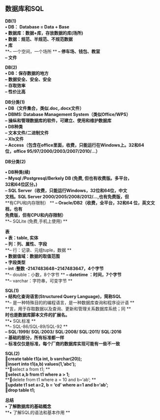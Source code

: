## **数据库和SQL**

**DB(1)**  
**• DB： Database = Data + Base**  
**• 数据库：数据+库，存放数据的库(场所)**  
**• 数据：规范、半规范、不规范数据**  
**• 库**  
**– 一个空间，一个场所 ** 
**– 停车场、钱包、教室**  
**– 文件**  

**DB(2)**  
**• DB：保存数据的地方**  
**– 数据安全、安全、安全**  
**– 存取效率**  
**– 性价比高**  

**DB分类(1)**  
**• DB（文件集合，类似.doc,.docx文件）**  
**• DBMS: Database Management System（类似Office/WPS）**  
**– 操纵和管理数据库的软件，可建立、使用和维护数据库**  
**• DB种类**  
**– 文本文件/二进制文件**  
**– Xls文件**  
**– Access（包含在office里面，收费，只能运行在Windows上。32和64**  
**位，office 95/97/2000/2003/2007/2010/…）**  



**DB分类(2)**    

**• DB种类(续)**  
**– Mysql /Postgresql/Berkely DB (免费, 但也有收费版。多平台，**  
**32和64位区分。)**  
**– SQL Server（收费，只能运行Windows，32位和64位，中文**  
**文档。SQL Server 2000/2005/2008/2012/…,也有免费版，但**  
**有CPU和内存限制） ** 
**– Oracle/DB2（收费，全平台，32和64 位，英文文档，也有**  
**免费版，但有CPU和内存限制）**  
**– SQLite (免费,手机上使用) ** 

**表**  
**• 表：table, 实体**  
**– 列：列、属性、字段**  
**– 行：记录、元组tuple，数据 **   
**• 数据值域：数据的取值范围**  
**• 字段类型**  
**– int :整数 -2147483648~2147483647，4个字节**  
**– double：小数，8个字节 ** 
**– datetime ：时间，7个字节**  
**– varchar：字符串，可变字节 ** 

**SQL(1)**  
**• 结构化查询语言(Structured Query Language)，简称SQL**  
**– 是一种特殊目的的编程语言，是一种数据库查询和程序设计语 **   
**言，用于存取数据以及查询、更新和管理关系数据库系统；同 **   
**时也是数据库脚本文件的扩展名。**  
**• SQL标准 **  
**– SQL-86/SQL-89/SQL-92 **  
**– SQL:1999/ SQL:2003/ SQL:2008/ SQL:2011/ SQL:2016**  
**– 基础的部分，所有标准都一样**  
**– 标准仅仅是标准，每个厂商的数据库实现可能有一些不一致**   

**SQL(2)**  
**create table t1(a int, b varchar(20));**  
**insert into t1(a,b) values(1,’abc’);**  
**select a from t1; **  
**select a,b from t1 where a > 1;**  
**delete from t1 where a = 10 and b=‘ab’; **  
**update t1 set a=2, b = ‘cd’ where a=1 and b=‘ab’;**  
**drop table t1;**  

**总结**  
**• 了解数据库的基础概念**  
**• 了解SQL的语法和基本作用 ** 

